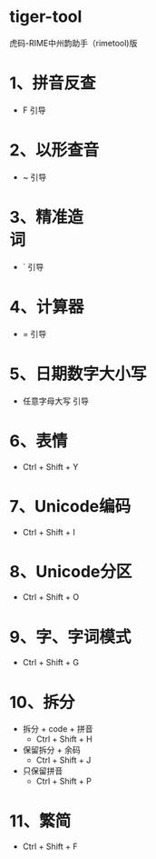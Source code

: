 # tiger-tool
虎码-RIME中州韵助手（rimetool)版                  

# 1、拼音反查
  - F 引导
# 2、以形查音
  - ~ 引导
# 3、精准造词                                                           
  - ` 引导
# 4、计算器
  - = 引导
# 5、日期数字大小写
  - 任意字母大写 引导
# 6、表情
  - Ctrl + Shift + Y
# 7、Unicode编码
  - Ctrl + Shift + I
# 8、Unicode分区           
  - Ctrl + Shift + O                                             
# 9、字、字词模式
  - Ctrl + Shift + G
# 10、拆分      
  - 拆分 + code + 拼音
    - Ctrl + Shift + H     
  - 保留拆分 + 余码                                               
    - Ctrl + Shift + J
  - 只保留拼音            
    - Ctrl + Shift + P         
# 11、繁简
  - Ctrl + Shift + F
